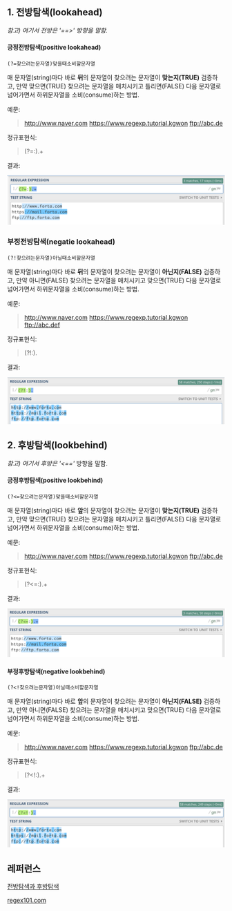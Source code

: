 ## 1. 전방탐색(lookahead)

*참고) 여기서 전방은 '==>' 방향을 말함.*



#### 긍정전방탐색(positive lookahead)

 `(?=찾으려는문자열)맞을때소비할문자열`

매 문자열(string)마다 바로 **뒤**의 문자열이 찾으려는 문자열이 **맞는지(TRUE)** 검증하고, 만약 맞으면(TRUE) 찾으려는 문자열을 매치시키고 틀리면(FALSE) 다음 문자열로 넘어가면서 하위문자열을 소비(consume)하는 방법.



예문:

> http://www.naver.com
> https://www.regexp.tutorial.kgwon
> ftp://abc.de

정규표현식:

> (?=:).+

결과:

<img src="../miscellaneous/긍정전방탐색.png">



### 부정전방탐색(negatie lookahead)

`(?!찾으려는문자열)아닐때소비할문자열`

매 문자열(string)마다 바로 **뒤**의 문자열이 찾으려는 문자열이 **아닌지(FALSE)** 검증하고, 만약 아니면(FALSE) 찾으려는 문자열을 매치시키고 맞으면(TRUE) 다음 문자열로 넘어가면서 하위문자열을 소비(consume)하는 방법.



예문:

> http://www.naver.com
> https://www.regexp.tutorial.kgwon
> ftp://abc.def



정규표현식:

> (?!:).



결과:

<img src="../miscellaneous/부정전방탐색.png">



## 2. 후방탐색(lookbehind)

*참고) 여기서 후방은 '<=='* 방향을 말함.



#### 긍정후방탐색(positive lookbehind)

`(?<=찾으려는문자열)맞을때소비할문자열`

매 문자열(string)마다 바로 **앞**의 문자열이 찾으려는 문자열이 **맞는지(TRUE)** 검증하고, 만약 맞으면(TRUE) 찾으려는 문자열을 매치시키고 틀리면(FALSE) 다음 문자열로 넘어가면서 하위문자열을 소비(consume)하는 방법.



예문:

> http://www.naver.com
> https://www.regexp.tutorial.kgwon
> ftp://abc.de

정규표현식:

> (?<=:).+

결과:

<img src="../miscellaneous/긍정후방탐색.png">



#### 부정후방탐색(negative lookbehind)

`(?<!찾으려는문자열)아닐때소비할문자열`

매 문자열(string)마다 바로 **앞**의 문자열이 찾으려는 문자열이 **아닌지(FALSE)** 검증하고, 만약 아니면(FALSE) 찾으려는 문자열을 매치시키고 맞으면(TRUE) 다음 문자열로 넘어가면서 하위문자열을 소비(consume)하는 방법.



예문:

> http://www.naver.com
> https://www.regexp.tutorial.kgwon
> ftp://abc.de

정규표현식:

> (?<!:).+

결과:

<img src="../miscellaneous/부정후방탐색.png">





## 레퍼런스

[전방탐색과 후방탐색](http://minsone.github.io/regex/regexp-lookaround)

[regex101.com](https://regex101.com/)